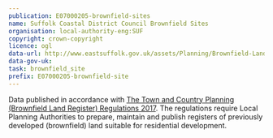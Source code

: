```yaml
---
publication: E07000205-brownfield-sites
name: Suffolk Coastal District Council Brownfield Sites
organisation: local-authority-eng:SUF
copyright: crown-copyright
licence: ogl
data-url: http://www.eastsuffolk.gov.uk/assets/Planning/Brownfield-Land-Register/Suffolk-Coastal-Brownfield-Land-Register.csv
data-gov-uk: 
task: brownfield_site
prefix: E07000205-brownfield-site
---
```


Data published in accordance with [The Town and Country Planning (Brownfield Land Register) Regulations 2017](http://www.legislation.gov.uk/uksi/2017/403/contents/made).
The regulations require Local Planning Authorities to prepare, maintain and publish registers of previously developed (brownfield) land suitable for residential development.


